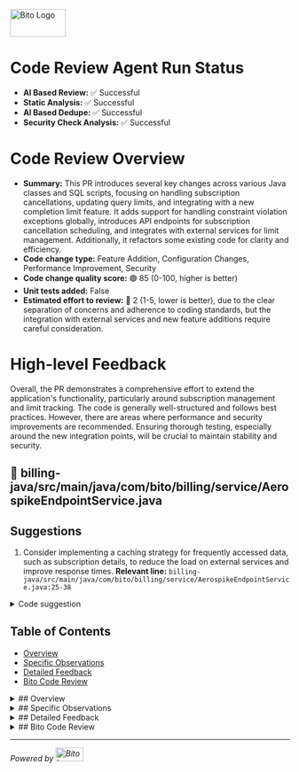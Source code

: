 <img src="https://bito.ai/wp-content/uploads/2023/10/Logo-Bito-Black-cropped.svg" alt="Bito Logo" width="100" height="50">

# Code Review Agent Run Status
- **Al Based Review:** :white_check_mark: Successful
- **Static Analysis:** :white_check_mark: Successful
- **Al Based Dedupe:** :white_check_mark: Successful
- **Security Check Analysis:** :white_check_mark: Successful

# Code Review Overview
- **Summary:** This PR introduces several key changes across various Java classes and SQL scripts, focusing on handling subscription cancellations, updating query limits, and integrating with a new completion limit feature. It adds support for handling constraint violation exceptions globally, introduces API endpoints for subscription cancellation scheduling, and integrates with external services for limit management. Additionally, it refactors some existing code for clarity and efficiency.
- **Code change type:** Feature Addition, Configuration Changes, Performance Improvement, Security
- **Code change quality score:** 🟢 85 (0-100, higher is better)
- **Unit tests added:** False
- **Estimated effort to review:** 🔴 2 (1-5, lower is better), due to the clear separation of concerns and adherence to coding standards, but the integration with external services and new feature additions require careful consideration.

# High-level Feedback
Overall, the PR demonstrates a comprehensive effort to extend the application's functionality, particularly around subscription management and limit tracking. The code is generally well-structured and follows best practices. However, there are areas where performance and security improvements are recommended. Ensuring thorough testing, especially around the new integration points, will be crucial to maintain stability and security.

## 📄 billing-java/src/main/java/com/bito/billing/service/AerospikeEndpointService.java
## Suggestions
1. Consider implementing a caching strategy for frequently accessed data, such as subscription details, to reduce the load on external services and improve response times.
**Relevant line:** ``billing-java/src/main/java/com/bito/billing/service/AerospikeEndpointService.java:25-38``
<details>
<summary>Code suggestion</summary>

```@@ -25,7 +25,15 @@
public void updateSoftAndHardLimit(Subscription subscription, String auth) {
try {
+
var request = prepareLimitUpdateRequest(subscription);
// Implement caching mechanism
var cachedSubscription = getCachedSubscriptionDetails(subscription.getWorkspaceId());
if (cachedSubscription == null) {
var request = prepareLimitUpdateRequest(subscription);
cachedSubscription = request; // Assuming request contains subscription details
cacheSubscriptionDetails(subscription.getWorkspaceId(), cachedSubscription);
} else {
log.info("Using cached subscription details for workspaceId: {}", subscription.getWork
}
aerospikeFeign.updateDetails(request, auth);
```
</details>

## Table of Contents
- [Overview](#overview)
- [Specific Observations](#specific-observations)
- [Detailed Feedback](#detailed-feedback)
- [Bito Code Review](#bito-code-review)

<details>
<summary>## Overview</summary>
This document provides a comprehensive review of the latest merge request for the Example Project.

[Back to the top](#table-of-contents)
</details>

<details>
<summary>## Specific Observations</summary>
### Observation 1
- Observation details here.

### Observation 2
- Observation details here.

[Back to the top](#table-of-contents)
</details>

<details>
<summary>## Detailed Feedback</summary>
1. **Code Quality**: The quality of code in this PR is satisfactory. However, there are improvements needed in the following areas:
   - Code block 1...
   - Code block 2...

2. **Performance Improvements**:
   - Performance aspect 1...
   - Performance aspect 2...

[Back to the top](#table-of-contents)
</details>

<details>
<summary>## Bito Code Review</summary>
For more information, visit our [Bito Code Review Page](https://bito.example.com).

[Back to the top](#table-of-contents)
</details>

---

*Powered by <img src="https://bito.ai/wp-content/uploads/2023/10/Logo-Bito-Black-cropped.svg" alt="Bito Logo" width="50" height="25">*
